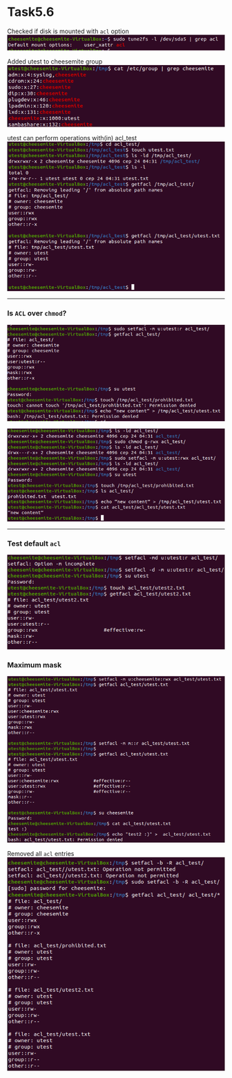 # Task5.6
Checked if disk is mounted with `acl` option  
![pic](res/1.png)  

Added utest to cheesemite group  
![pic](res/2.png)  

utest can perform operations with(in) acl_test  
![pic](res/3.png)  
___  
### Is `ACL` over `chmod`?  
![pic](res/4.png)  

![pic](res/5.png)  
___  
### Test default `acl`   
![pic](res/6.png)  

### Maximum mask
![pic](res/7.png)  

Removed all `acl` entries  
![pic](res/8.png)  
